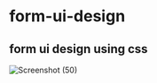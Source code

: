 # form-ui-design
## form ui design using css
![Screenshot (50)](https://user-images.githubusercontent.com/60248720/110670186-f5d3e100-8181-11eb-9eb9-e13751354999.png)
